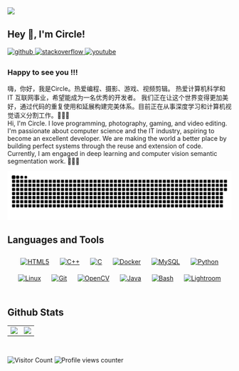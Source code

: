 <!-- dynamic typing effect 动态打字效果 -->
<img src="https://readme-typing-svg.demolab.com?font=Long Cang&color=red&pause=1000&width=435&lines=Wish+you+Dreams+come+true!;Circle祝你梦想成真!&center=false&size=35" />



## Hey 👋, I'm Circle!  
  

<a href="https://github.com/Circle930" target="_blank">
<img src=https://img.shields.io/badge/github-%2324292e.svg?&style=for-the-badge&logo=github&logoColor=white alt=github style="margin-bottom: 5px;" />
</a>
<a href="https://stackoverflow.com/users/Circle" target="_blank">
<img src=https://img.shields.io/badge/stackoverflow-%23F28032.svg?&style=for-the-badge&logo=stackoverflow&logoColor=white alt=stackoverflow style="margin-bottom: 5px;" />
</a>
<a href="https://www.youtube.com/user/Circle" target="_blank">
<img src=https://img.shields.io/badge/youtube-%23EE4831.svg?&style=for-the-badge&logo=youtube&logoColor=white alt=youtube style="margin-bottom: 5px;" />
</a>  
  



### Happy to see you !!!  
嗨，你好，我是Circle。热爱编程、摄影、游戏、视频剪辑。
热爱计算机科学和 IT 互联网事业，希望能成为一名优秀的开发者。
我们正在让这个世界变得更加美好，通过代码的重复使用和延展构建完美体系。目前正在从事深度学习和计算机视觉语义分割工作。👨‍💻🐒  
Hi, I'm Circle. I love programming, photography, gaming, and video editing. I'm passionate about computer science and the IT industry, aspiring to become an excellent developer. We are making the world a better place by building perfect systems through the reuse and extension of code. Currently, I am engaged in deep learning and computer vision semantic segmentation work. 👨‍💻🐒



<!-- snake effect 贪吃蛇效果 -->
![](https://github.com/Circle930/Circle930/blob/output/github-contribution-grid-snake.svg)






## Languages and Tools  
<div align="center">  
<a href="https://en.wikipedia.org/wiki/HTML5" target="_blank"><img style="margin: 10px" src="https://profilinator.rishav.dev/skills-assets/html5-original-wordmark.svg" alt="HTML5" height="50" /></a>  
<a href="https://www.cplusplus.com/" target="_blank"><img style="margin: 10px" src="https://profilinator.rishav.dev/skills-assets/cplusplus-original.svg" alt="C++" height="50" /></a>  
<a href="https://www.cprogramming.com/" target="_blank"><img style="margin: 10px" src="https://profilinator.rishav.dev/skills-assets/c-original.svg" alt="C" height="50" /></a>  
<a href="https://www.docker.com/" target="_blank"><img style="margin: 10px" src="https://profilinator.rishav.dev/skills-assets/docker-original-wordmark.svg" alt="Docker" height="50" /></a>  
<a href="https://www.mysql.com/" target="_blank"><img style="margin: 10px" src="https://profilinator.rishav.dev/skills-assets/mysql-original-wordmark.svg" alt="MySQL" height="50" /></a>  
<a href="https://www.python.org/" target="_blank"><img style="margin: 10px" src="https://profilinator.rishav.dev/skills-assets/python-original.svg" alt="Python" height="50" /></a>  
<a href="https://www.linux.org/" target="_blank"><img style="margin: 10px" src="https://profilinator.rishav.dev/skills-assets/linux-original.svg" alt="Linux" height="50" /></a>  
<a href="https://github.com/" target="_blank"><img style="margin: 10px" src="https://profilinator.rishav.dev/skills-assets/git-scm-icon.svg" alt="Git" height="50" /></a>  
<a href="https://opencv.org/" target="_blank"><img style="margin: 10px" src="https://profilinator.rishav.dev/skills-assets/opencv-icon.svg" alt="OpenCV" height="50" /></a>  
<a href="https://www.java.com/" target="_blank"><img style="margin: 10px" src="https://profilinator.rishav.dev/skills-assets/java-original-wordmark.svg" alt="Java" height="50" /></a>  
<a href="https://www.gnu.org/software/bash/" target="_blank"><img style="margin: 10px" src="https://profilinator.rishav.dev/skills-assets/gnu_bash-icon.svg" alt="Bash" height="50" /></a>  
<a href="https://www.adobe.com/products/photoshop-lightroom.html" target="_blank"><img style="margin: 10px" src="https://profilinator.rishav.dev/skills-assets/lightroom.png" alt="Lightroom" height="50" /></a>  
</div>  

<br/>  





## Github Stats  
<table><tr><td valign="top" width="50%">
<img src="https://github-readme-stats.vercel.app/api?username=Circle930&show_icons=true&count_private=true&hide_border=true" align="left" style="width: 100%" />

</td><td valign="top" width="50%">
<img src="https://github-readme-stats.vercel.app/api/top-langs/?username=Circle930&hide_border=true&layout=compact" align="left" style="width: 100%" />
</td></tr></table>  
<br/>  



![Visitor Count](https://profile-counter.glitch.me/Circle930/count.svg)
![Profile views counter](https://komarev.com/ghpvc/?username=Circle930&&style=flat-square)  
